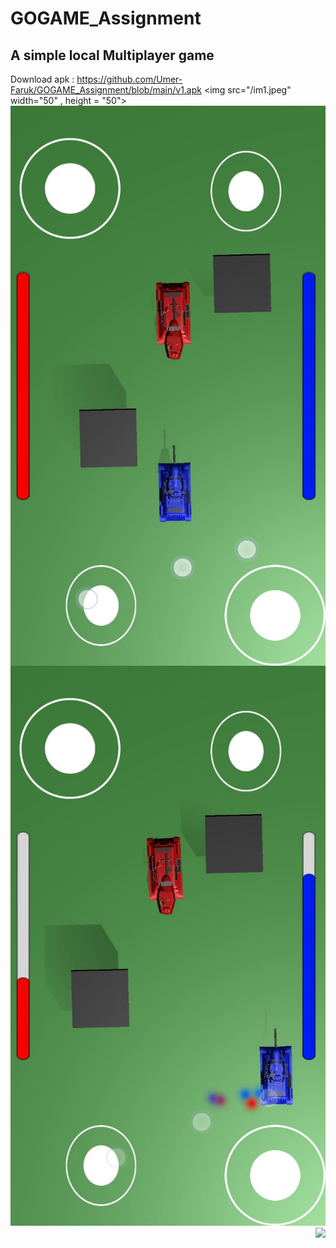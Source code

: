 # GOGAME_Assignment
## A simple local Multiplayer game
Download apk : https://github.com/Umer-Faruk/GOGAME_Assignment/blob/main/v1.apk
 <img   src="/im1.jpeg" width="50" , height = "50">
 <img align='right' src="/im2.jpeg">
 <img   src="/im3.jpeg">
 <img align='right' src="/v.jpeg">
